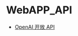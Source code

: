 # WebAPP_API

- [OpenAI 开放 API](https://openai.com/blog/introducing-chatgpt-and-whisper-apis?utm_medium=email&_hsmi=248340301&_hsenc=p2ANqtz-9AQUzp1WYmsKxFi6eF3ZubJbDjBBL8Nkr4WM1OaN5FiWQWogZuyIoiOwzWnbRC4UInkxyXQY4k0nI4QYdnEnU0GXGOhg&utm_content=248340301&utm_source=hs_email)